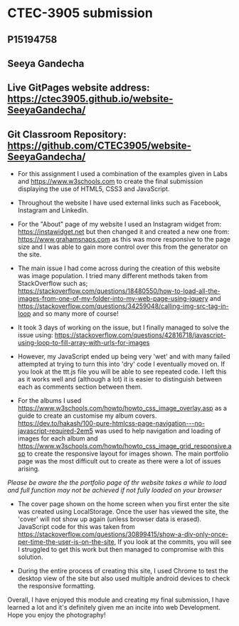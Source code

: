  # CTEC-3905 submission
 ## P15194758 
 ## Seeya Gandecha
 ## Live GitPages website address: https://ctec3905.github.io/website-SeeyaGandecha/
 ## Git Classroom Repository: https://github.com/CTEC3905/website-SeeyaGandecha/


- For this assignment I used a combination of the examples given in Labs and https://www.w3schools.com to create the final submission displaying the use of HTML5, CSS3 and JavaScript.

- Throughout the website I have used external links such as Facebook, Instagram and LinkedIn.

- For the "About" page of my website I used an Instagram widget from: https://instawidget.net but then changed it and created a new one from: https://www.grahamsnaps.com as this was more responsive to the page size and I was able to gain more control over this from the generator on the site.

- The main issue I had come across during the creation of this website was image population. I tried many different methods taken from StackOverflow such as; https://stackoverflow.com/questions/18480550/how-to-load-all-the-images-from-one-of-my-folder-into-my-web-page-using-jquery and https://stackoverflow.com/questions/34259048/calling-img-src-tag-in-loop and so many more of course! 
- It took 3 days of working on the issue, but I finally managed to solve the issue using: https://stackoverflow.com/questions/42816718/javascript-using-loop-to-fill-array-with-urls-for-images

- However, my JavaScript ended up being very 'wet' and with many failed attempted at trying to turn this into 'dry' code I eventually moved on.
If you look at the ttt.js file you will be able to see repeated code. I left this as it works well and (although a lot) it is easier to distinguish between each as comments section between them.

- For the albums I used https://www.w3schools.com/howto/howto_css_image_overlay.asp as a guide to create an customise my album covers. https://dev.to/hakash/100-pure-htmlcss-page-navigation---no-javascript-required-2em5 was used to help navigation and loading of images for each album and https://www.w3schools.com/howto/howto_css_image_grid_responsive.asp to create the responsive layout for images shown. The main portfolio page was the most difficult out to create as there were a lot of issues arising.

*Please be aware the the portfolio page of thr website takes a while to load and full function may not be achieved if not fully loaded on your browser*

- The cover page shown on the home screen when you first enter the site was created using LocalStorage. Once the user has viewed the site, the 'cover' will not show up again (unless browser data is erased). JavaScript code for this was taken from https://stackoverflow.com/questions/30899415/show-a-div-only-once-per-time-the-user-is-on-the-site, If you look at the commits, you will see I struggled to get this work but then managed to compromise with this solution.

- During the entire process of creating this site, I used Chrome to test the desktop view of the site but also used multiple android devices to check the responsive formatting.

Overall, I have enjoyed this module and creating my final submission, I have learned a lot and it's definitely given me an incite into web Development. Hope you enjoy the photography!
